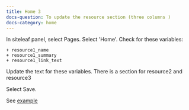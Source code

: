 ```yaml
---
title: Home 3
docs-question: To update the resource section (three columns )
docs-category: home
---
```


In siteleaf panel, select Pages.  Select 'Home'. Check for these variables:

    + resource1_name
    + resource1_summary
    + resource1_link_text

Update the text for these variables.  There is a section for resource2 and resource3

Select Save.

See <a href="#" data-featherlight="/assets/img/docs/home-3.png">example</a>
